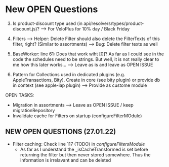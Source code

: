# New OPEN Questions

3. Is product-discount type used (in api/resolvers/types/product-discount.js)? --> For VeloPlus for 10% day / Black Friday


12. Filters --> Helper: Delete Filter should also delete the FilterTexts of this filter, right? (Similar to assortments) --> Bug: Delete filter texts as well

18. BaseWorker: line 61: Does that work wiht [0]? As far as I could see in the code the schedules need to be strings. But well, it is not really clear to me how this later works... --> 
Leave as is and leave as OPEN ISSUE


20. Pattern for Collections used in dedicated plugins (e.g. AppleTransactions, Bity). Create in core (see bity plugin) or provide db in context (see apple-iap plugin) --> Provide as custome module


OPEN TASKS:
- Migration in assortments --> Leave as OPEN ISSUE / keep migrationRepository
- Invalidate cache for Filters on startup (configureFilterMOdule)


## NEW OPEN QUESTIONS (27.01.22)
- Filter caching: Check line 117 (TODO) in _configureFiltersModule_
  - As far as I understand the _isCacheTransformed is set before returning the filter but then never stored somewhere. Thus the information is irrelavant and can be deleted